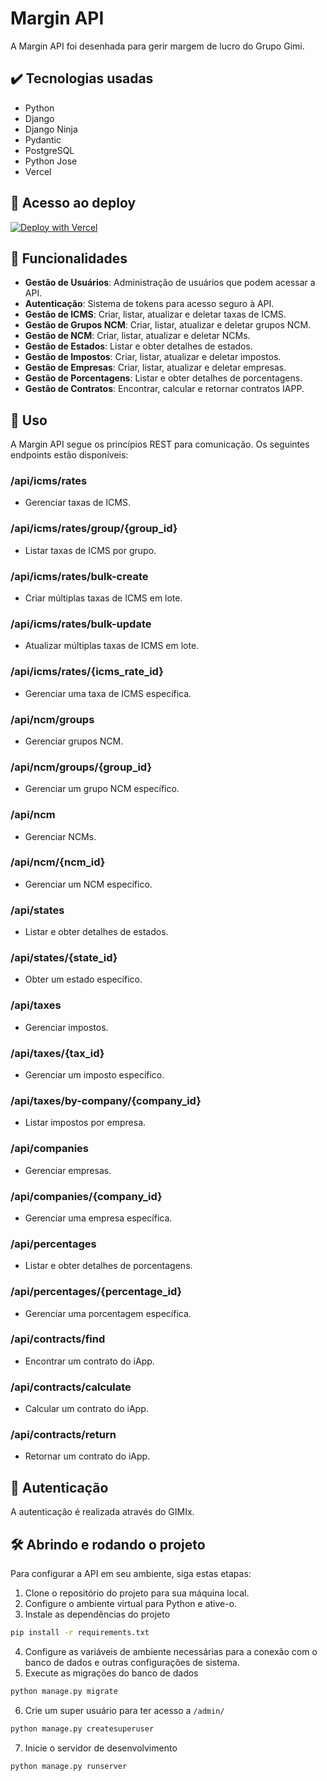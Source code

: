 # Margin API

A Margin API foi desenhada para gerir margem de lucro do Grupo Gimi.

## ✔️ Tecnologias usadas
- Python
- Django
- Django Ninja
- Pydantic
- PostgreSQL
- Python Jose
- Vercel

## 📁 Acesso ao deploy

[![Deploy with Vercel](https://vercel.com/button)](https://margin-api.vercel.app/api/docs)

## 🔨 Funcionalidades

- **Gestão de Usuários**: Administração de usuários que podem acessar a API.
- **Autenticação**: Sistema de tokens para acesso seguro à API.
- **Gestão de ICMS**: Criar, listar, atualizar e deletar taxas de ICMS.
- **Gestão de Grupos NCM**: Criar, listar, atualizar e deletar grupos NCM.
- **Gestão de NCM**: Criar, listar, atualizar e deletar NCMs.
- **Gestão de Estados**: Listar e obter detalhes de estados.
- **Gestão de Impostos**: Criar, listar, atualizar e deletar impostos.
- **Gestão de Empresas**: Criar, listar, atualizar e deletar empresas.
- **Gestão de Porcentagens**: Listar e obter detalhes de porcentagens.
- **Gestão de Contratos**: Encontrar, calcular e retornar contratos IAPP.

## 📌 Uso

A Margin API segue os princípios REST para comunicação. Os seguintes endpoints estão disponíveis:

### /api/icms/rates
- Gerenciar taxas de ICMS.

### /api/icms/rates/group/{group_id}
- Listar taxas de ICMS por grupo.

### /api/icms/rates/bulk-create
- Criar múltiplas taxas de ICMS em lote.

### /api/icms/rates/bulk-update
- Atualizar múltiplas taxas de ICMS em lote.

### /api/icms/rates/{icms_rate_id}
- Gerenciar uma taxa de ICMS específica.

### /api/ncm/groups
- Gerenciar grupos NCM.

### /api/ncm/groups/{group_id}
- Gerenciar um grupo NCM específico.

### /api/ncm
- Gerenciar NCMs.

### /api/ncm/{ncm_id}
- Gerenciar um NCM específico.

### /api/states
- Listar e obter detalhes de estados.

### /api/states/{state_id}
- Obter um estado específico.

### /api/taxes
- Gerenciar impostos.

### /api/taxes/{tax_id}
- Gerenciar um imposto específico.

### /api/taxes/by-company/{company_id}
- Listar impostos por empresa.

### /api/companies
- Gerenciar empresas.

### /api/companies/{company_id}
- Gerenciar uma empresa específica.

### /api/percentages
- Listar e obter detalhes de porcentagens.

### /api/percentages/{percentage_id}
- Gerenciar uma porcentagem específica.

### /api/contracts/find
- Encontrar um contrato do iApp.

### /api/contracts/calculate
- Calcular um contrato do iApp.

### /api/contracts/return
- Retornar um contrato do iApp.

## 🔐 Autenticação

A autenticação é realizada através do GIMIx.

## 🛠️ Abrindo e rodando o projeto

Para configurar a API em seu ambiente, siga estas etapas:

1. Clone o repositório do projeto para sua máquina local.
2. Configure o ambiente virtual para Python e ative-o.
3. Instale as dependências do projeto
```bash
pip install -r requirements.txt
```
4. Configure as variáveis de ambiente necessárias para a conexão com o banco de dados e outras configurações de sistema.
5. Execute as migrações do banco de dados
```bash
python manage.py migrate
```
6. Crie um super usuário para ter acesso a `/admin/`
```bash
python manage.py createsuperuser
```
7. Inicie o servidor de desenvolvimento
```bash
python manage.py runserver
```